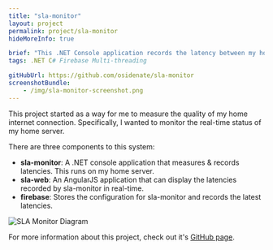 ```yaml
---
title: "sla-monitor"
layout: project
permalink: project/sla-monitor
hideMoreInfo: true

brief: "This .NET Console application records the latency between my home server and other servers across the internet."
tags: .NET C# Firebase Multi-threading

gitHubUrl: https://github.com/osidenate/sla-monitor
screenshotBundle:
    - /img/sla-monitor-screenshot.png
---
```


This project started as a way for me to measure the quality of my home internet connection. Specifically, I wanted to monitor the real-time status of my home server. 

There are three components to this system:

- **sla-monitor**: A .NET console application that measures & records latencies. This runs on my home server.
- **sla-web**: An AngularJS application that can display the latencies recorded by sla-monitor in real-time.
- **firebase**: Stores the configuration for sla-monitor and records the latest latencies.

![SLA Monitor Diagram](http://websocks.net/img/sla-monitor-diagram.png)

For more information about this project, check out it's [GitHub page](https://github.com/osidenate/sla-monitor).

